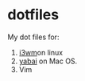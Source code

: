 # dotfiles
My dot files for:

1. [i3wm](https://i3wm.org/)on linux
2. [yabai](https://github.com/koekeishiya/yabai) on Mac OS.
3. Vim
